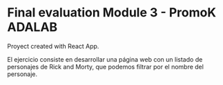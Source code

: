 # Final evaluation Module 3 - PromoK ADALAB

Proyect created with React App.

El ejercicio consiste en desarrollar una página web con un listado de personajes de Rick and Morty,
que podemos filtrar por el nombre del personaje.
